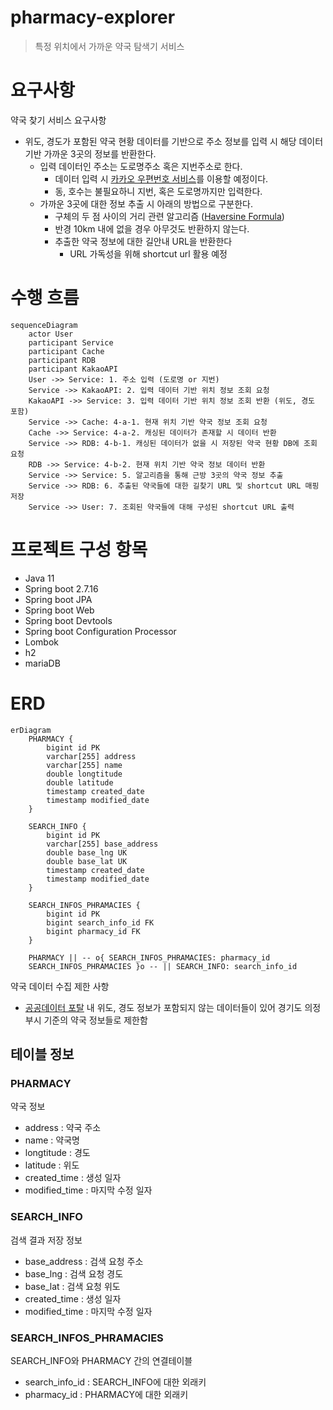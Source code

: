 # pharmacy-explorer

> 특정 위치에서 가까운 약국 탐색기 서비스

# 요구사항

약국 찾기 서비스 요구사항

- 위도, 경도가 포함된 약국 현황 데이터를 기반으로 주소 정보를 입력 시 해당 데이터 기반 가까운 3곳의 정보를 반환한다.
    - 입력 데이터인 주소는 도로명주소 혹은 지번주소로 한다.
        - 데이터 입력 시 [카카오 우편번호 서비스](https://postcode.map.daum.net/guide)를 이용할 예정이다.
        - 동, 호수는 불필요하니 지번, 혹은 도로명까지만 입력한다.
    - 가까운 3곳에 대한 정보 추출 시 아래의 방법으로 구분한다.
        - 구체의 두 점 사이의 거리 관련 알고리즘 ([Haversine Formula](https://en.wikipedia.org/wiki/Haversine_formula))
        - 반경 10km 내에 없을 경우 아무것도 반환하지 않는다.
        - 추출한 약국 정보에 대한 길안내 URL을 반환한다
            - URL 가독성을 위해 shortcut url 활용 예정

# 수행 흐름

```mermaid
sequenceDiagram
    actor User
    participant Service
    participant Cache
    participant RDB
    participant KakaoAPI
    User ->> Service: 1. 주소 입력 (도로명 or 지번)
    Service ->> KakaoAPI: 2. 입력 데이터 기반 위치 정보 조회 요청
    KakaoAPI ->> Service: 3. 입력 데이터 기반 위치 정보 조회 반환 (위도, 경도 포함)
    Service ->> Cache: 4-a-1. 현재 위치 기반 약국 정보 조회 요청
    Cache ->> Service: 4-a-2. 캐싱된 데이터가 존재할 시 데이터 반환
    Service ->> RDB: 4-b-1. 캐싱된 데이터가 없을 시 저장된 약국 현황 DB에 조회 요청
    RDB ->> Service: 4-b-2. 현재 위치 기반 약국 정보 데이터 반환
    Service ->> Service: 5. 알고리즘을 통해 근방 3곳의 약국 정보 추출
    Service ->> RDB: 6. 추출된 약국들에 대한 길찾기 URL 및 shortcut URL 매핑 저장
    Service ->> User: 7. 조회된 약국들에 대해 구성된 shortcut URL 출력

```

# 프로젝트 구성 항목

- Java 11
- Spring boot 2.7.16
- Spring boot JPA
- Spring boot Web
- Spring boot Devtools
- Spring boot Configuration Processor
- Lombok
- h2
- mariaDB

# ERD

```mermaid
erDiagram
    PHARMACY {
        bigint id PK
        varchar[255] address
        varchar[255] name
        double longtitude
        double latitude
        timestamp created_date
        timestamp modified_date
    }

    SEARCH_INFO {
        bigint id PK
        varchar[255] base_address
        double base_lng UK
        double base_lat UK
        timestamp created_date
        timestamp modified_date
    }

    SEARCH_INFOS_PHRAMACIES {
        bigint id PK
        bigint search_info_id FK
        bigint pharmacy_id FK
    }

    PHARMACY || -- o{ SEARCH_INFOS_PHRAMACIES: pharmacy_id
    SEARCH_INFOS_PHRAMACIES }o -- || SEARCH_INFO: search_info_id
```

약국 데이터 수집 제한 사항

- [공공데이터 포탈](https://www.data.go.kr/data/15042744/fileData.do) 내 위도, 경도 정보가 포함되지 않는 데이터들이 있어 경기도 의정부시 기준의 약국 정보들로 제한함

## 테이블 정보

### PHARMACY

약국 정보

- address : 약국 주소
- name : 약국명
- longtitude : 경도
- latitude : 위도
- created_time : 생성 일자
- modified_time : 마지막 수정 일자

### SEARCH_INFO

검색 결과 저장 정보

- base_address : 검색 요청 주소
- base_lng : 검색 요청 경도
- base_lat : 검색 요청 위도
- created_time : 생성 일자
- modified_time : 마지막 수정 일자

### SEARCH_INFOS_PHRAMACIES

SEARCH_INFO와 PHARMACY 간의 연결테이블

- search_info_id : SEARCH_INFO에 대한 외래키
- pharmacy_id : PHARMACY에 대한 외래키